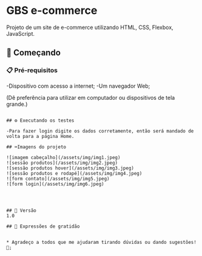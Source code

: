 # GBS e-commerce

Projeto de um site de e-commerce utilizando HTML, CSS, Flexbox, JavaScript.
## 🚀 Começando


### 📋 Pré-requisitos

-Dispositivo com acesso a internet;
-Um navegador Web;

(Dê preferência para utilizar em computador ou dispositivos de tela grande.)
```

## ⚙️ Executando os testes

-Para fazer login digite os dados corretamente, então será mandado de volta para a página Home.

## ⌨️Imagens do projeto

![imagem cabeçalho](/assets/img/img1.jpeg)
![sessão produtos](/assets/img/img2.jpeg)
![sessão produtos hover](/assets/img/img3.jpeg)
![sessão produtos e rodapé](/assets/img/img4.jpeg)
![form contato](/assets/img/img5.jpeg)
![form login](/assets/img/img6.jpeg)




## 📌 Versão
1.0

## 🎁 Expressões de gratidão


* Agradeço a todos que me ajudaram tirando dúvidas ou dando sugestões! 🍺;
